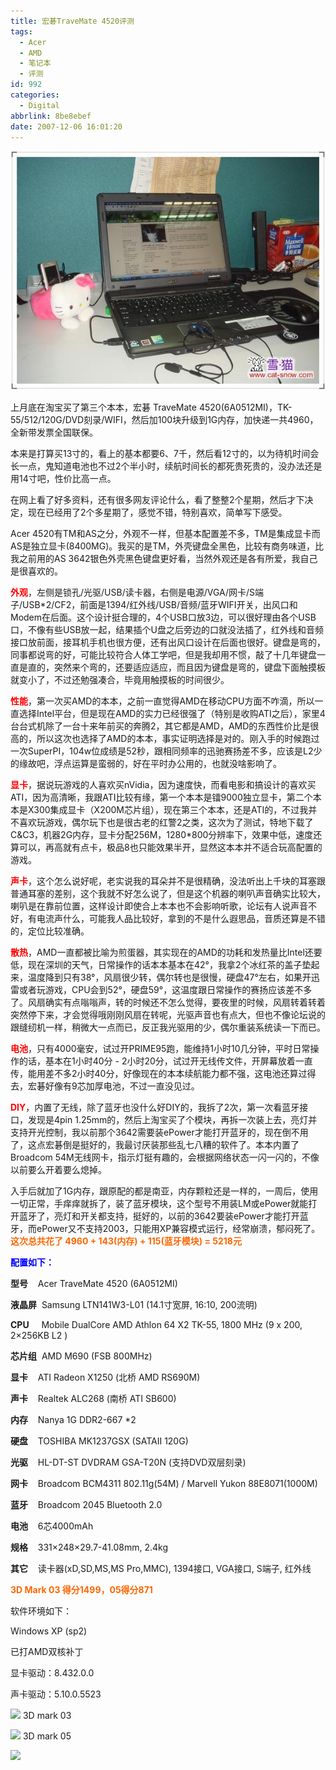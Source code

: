 ```yaml
---
title: 宏碁TraveMate 4520评测
tags:
  - Acer
  - AMD
  - 笔记本
  - 评测
id: 992
categories:
  - Digital
abbrlink: 8be8ebef
date: 2007-12-06 16:01:20
---
```


![](/images/2007/12/06_200712141948023373_12763.jpg)

上月底在淘宝买了第三个本本，宏碁 TraveMate 4520(6A0512MI)，TK-55/512/120G/DVD刻录/WIFI，然后加100块升级到1G内存，加快递一共4960，全新带发票全国联保。

本来是打算买13寸的，看上的基本都要6、7千，然后看12寸的，以为待机时间会长一点，鬼知道电池也不过2个半小时，续航时间长的都死贵死贵的，没办法还是用14寸吧，性价比高一点。

在网上看了好多资料，还有很多网友评论什么，看了整整2个星期，然后才下决定，现在已经用了2个多星期了，感觉不错，特别喜欢，简单写下感受。

Acer 4520有TM和AS之分，外观不一样，但基本配置差不多，TM是集成显卡而AS是独立显卡(8400MG)。我买的是TM，外壳键盘全黑色，比较有商务味道，比我之前用的AS 3642银色外壳黑色键盘更好看，当然外观还是各有所爱，我自己是很喜欢的。
<!--more-->
**<font color="#ff0000">外观</font>**，左侧是锁孔/光驱/USB/读卡器，右侧是电源/VGA/网卡/S端子/USB*2/CF2，前面是1394/红外线/USB/音频/蓝牙WIFI开关，出风口和Modem在后面。这个设计挺合理的，4个USB口放3边，可以很好理由各个USB口，不像有些USB放一起，结果插个U盘之后旁边的口就没法插了，红外线和音频接口放前面，接耳机手机也很方便，还有出风口设计在后面也很好。键盘是弯的，同事都说弯的好，可能比较符合人体工学吧，但是我却用不惯，敲了十几年键盘一直是直的，突然来个弯的，还要适应适应，而且因为键盘是弯的，键盘下面触摸板就变小了，不过还勉强凑合，毕竟用触摸板的时间很少。

**<font color="#ff0000">性能</font>**，第一次买AMD的本本，之前一直觉得AMD在移动CPU方面不咋滴，所以一直选择Intel平台，但是现在AMD的实力已经很强了（特别是收购ATI之后），家里4台台式机除了一台十来年前买的奔腾2，其它都是AMD，AMD的东西性价比是很高的，所以这次也选择了AMD的本本，事实证明选择是对的。刚入手的时候跑过一次SuperPI，104w位成绩是52秒，跟相同频率的迅驰赛扬差不多，应该是L2少的缘故吧，浮点运算是蛮弱的，好在平时办公用的，也就没啥影响了。

**<font color="#ff0000">显卡</font>**，据说玩游戏的人喜欢买nVidia，因为速度快，而看电影和搞设计的喜欢买ATI，因为高清晰，我跟ATI比较有缘，第一个本本是镭9000独立显卡，第二个本本是X300集成显卡（X200M芯片组），现在第三个本本，还是ATI的，不过我并不喜欢玩游戏，偶尔玩下也是很古老的红警2之类，这次为了测试，特地下载了C&amp;C3，机器2G内存，显卡分配256M，1280*800分辨率下，效果中低，速度还算可以，再高就有点卡，极品8也只能效果半开，显然这本本并不适合玩高配置的游戏。

**<font color="#ff0000">声卡</font>**，这个怎么说好呢，老实说我的耳朵并不是很精确，没法听出上千块的耳塞跟普通耳塞的差别，这个我就不好怎么说了，但是这个机器的喇叭声音确实比较大，喇叭是在靠前位置，这样设计即使合上本本也不会影响听歌，论坛有人说声音不好，有电流声什么，可能我人品比较好，拿到的不是什么遐思品，音质还算是不错的，定位比较准确。

**<font color="#ff0000">散热</font>**，AMD一直都被比喻为煎蛋器，其实现在的AMD的功耗和发热量比Intel还要低，现在深圳的天气，日常操作的话本本基本在42&deg;，我拿2个冰红茶的盖子垫起来，温度降到只有38&deg;，风扇很少转，偶尔转也是很慢，硬盘47&deg;左右，如果开迅雷或者玩游戏，CPU会到52&deg;，硬盘59&deg;，这温度跟日常操作的赛扬应该差不多了。风扇确实有点嗡嗡声，转的时候还不怎么觉得，要夜里的时候，风扇转着转着突然停下来，才会觉得哦刚刚风扇在转呢，光驱声音也有点大，但也不像论坛说的跟缝纫机一样，稍微大一点而已，反正我光驱用的少，偶尔重装系统读一下而已。

**<font color="#ff0000">电池</font>**，只有4000毫安，试过开PRIME95跑，能维持1小时10几分钟，平时日常操作的话，基本在1小时40分 - 2小时20分，试过开无线传文件，开屏幕放着一直传，能用差不多2小时40分，好像现在的本本续航能力都不强，这电池还算过得去，宏碁好像有9芯加厚电池，不过一直没见过。

**<font color="#ff0000">DIY</font>**，内置了无线，除了蓝牙也没什么好DIY的，我拆了2次，第一次看蓝牙接口，发现是4pin 1.25mm的，然后上淘宝买了个模块，再拆一次装上去，亮灯并支持开光控制，我以前那个3642需要装ePower才能打开蓝牙的，现在倒不用了，这点宏碁倒是挺好的，我最讨厌装那些乱七八糟的软件了。本本内置了Broadcom 54M无线网卡，指示灯挺有趣的，会根据网络状态一闪一闪的，不像以前要么开着要么熄掉。

入手后就加了1G内存，跟原配的都是南亚，内存颗粒还是一样的，一周后，使用一切正常，手痒痒就拆了，装了蓝牙模块，这个型号不用装LM或ePower就能打开蓝牙了，亮灯和开关都支持，挺好的，以前的3642要装ePower才能打开蓝牙，而ePower又不支持2003，只能用XP兼容模式运行，经常崩溃，郁闷死了。
**<font color="#ff6600">这次总共花了 4960 + 143(内存) + 115(蓝牙模块) = 5218元</font>**

**<font color="#0000ff">配置如下：</font>**

**型号**&nbsp;&nbsp;&nbsp; Acer TraveMate 4520 (6A0512MI)

**液晶屏**&nbsp; Samsung LTN141W3-L01 (14.1寸宽屏, 16:10, 200流明)

**CPU**&nbsp;&nbsp;&nbsp;&nbsp; Mobile DualCore AMD Athlon 64 X2 TK-55, 1800 MHz (9 x 200, 2&times;256KB L2 )

**芯片组**&nbsp; AMD M690 (FSB 800MHz)

**显卡**&nbsp;&nbsp;&nbsp; ATI Radeon X1250 (北桥 AMD RS690M)

**声卡**&nbsp;&nbsp;&nbsp; Realtek ALC268 (南桥 ATI SB600)

**内存**&nbsp;&nbsp;&nbsp; Nanya 1G DDR2-667 *2

**硬盘**&nbsp;&nbsp;&nbsp; TOSHIBA MK1237GSX (SATAII 120G)

**光驱**&nbsp;&nbsp;&nbsp; HL-DT-ST DVDRAM GSA-T20N (支持DVD双层刻录)

**网卡**&nbsp;&nbsp;&nbsp; Broadcom BCM4311 802.11g(54M) / Marvell Yukon 88E8071(1000M)

**蓝牙**&nbsp;&nbsp;&nbsp; Broadcom 2045 Bluetooth 2.0 

**电池**&nbsp;&nbsp;&nbsp; 6芯4000mAh

**规格**&nbsp;&nbsp;&nbsp; 331&times;248&times;29.7-41.08mm, 2.4kg

**其它**&nbsp;&nbsp;&nbsp; 读卡器(xD,SD,MS,MS Pro,MMC), 1394接口, VGA接口, S端子, 红外线

<font color="#ff6600">**3D Mark 03 得分1499，05得分871**</font>

软件环境如下：

Windows XP (sp2)

已打AMD双核补丁

显卡驱动：8.432.0.0

声卡驱动：5.10.0.5523

![](/blog/upload/2007/12/200712201308573644.JPG) 3D mark 03

![](/blog/upload/2007/12/200712201309046011.JPG) 3D mark 05

![](/blog/upload/2007/12/200712201309091562.JPG)